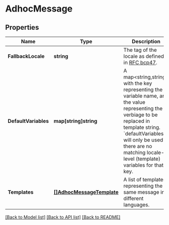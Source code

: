 # AdhocMessage

## Properties

Name | Type | Description | Notes
------------ | ------------- | ------------- | -------------
**FallbackLocale** | **string** | The tag of the locale as defined in [RFC bcp47](http://www.rfc-editor.org/rfc/bcp/bcp47.txt). | 
**DefaultVariables** | **map[string]string** | A map&lt;string,string&gt; with the key representing the variable name, and the value representing the verbiage to be replaced in template string. &#x60;defaultVariables&#x60; will only be used if there are no matching locale-level (template) variables for that key.  | [optional] 
**Templates** | [**[]AdhocMessageTemplate**](AdhocMessageTemplate.md) | A list of templates representing the same message in different languages. | 

[[Back to Model list]](../README.md#documentation-for-models) [[Back to API list]](../README.md#documentation-for-api-endpoints) [[Back to README]](../README.md)



